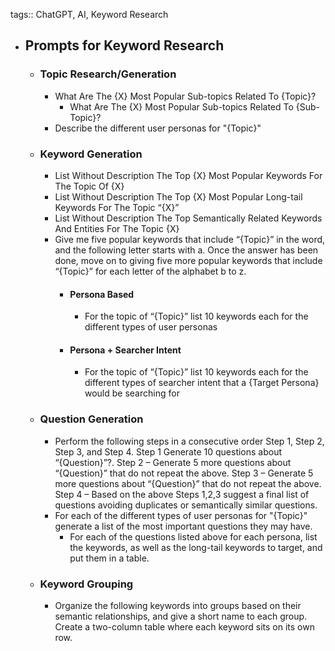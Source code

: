 tags:: ChatGPT, AI, Keyword Research

- ## Prompts for Keyword Research
	- ### Topic Research/Generation
		- What Are The {X} Most Popular Sub-topics Related To {Topic}?
			- What Are The {X} Most Popular Sub-topics Related To {Sub-Topic}?
		- Describe the different user personas for "{Topic}"
	- ### Keyword Generation
		- List Without Description The Top {X} Most Popular Keywords For The Topic Of {X}
		- List Without Description The Top {X} Most Popular Long-tail Keywords For The Topic “{X}”
		- List Without Description The Top Semantically Related Keywords And Entities For The Topic {X}
		- Give me five popular keywords that include “{Topic}” in the word, and the following letter starts with a. Once the answer has been done, move on to giving five more popular keywords that include “{Topic}” for each letter of the alphabet b to z.
			- #### Persona Based
				- For the topic of “{Topic}” list 10 keywords each for the different types of user personas
			- #### Persona + Searcher Intent
				- For the topic of “{Topic}” list 10 keywords each for the different types of searcher intent that a {Target Persona} would be searching for
	- ### Question Generation
		- Perform the following steps in a consecutive order Step 1, Step 2, Step 3, and Step 4. Step 1 Generate 10 questions about “{Question}”?. Step 2 – Generate 5 more questions about “{Question}” that do not repeat the above. Step 3 – Generate 5 more questions about “{Question}” that do not repeat the above. Step 4 – Based on the above Steps 1,2,3 suggest a final list of questions avoiding duplicates or semantically similar questions.
		- For each of the different types of user personas for "{Topic}" generate a list of the most important questions they may have.
			- For each of the questions listed above for each persona, list the keywords, as well as the long-tail keywords to target, and put them in a table.
	- ### Keyword Grouping
		- Organize the following keywords into groups based on their semantic relationships, and give a short name to each group. Create a two-column table where each keyword sits on its own row.